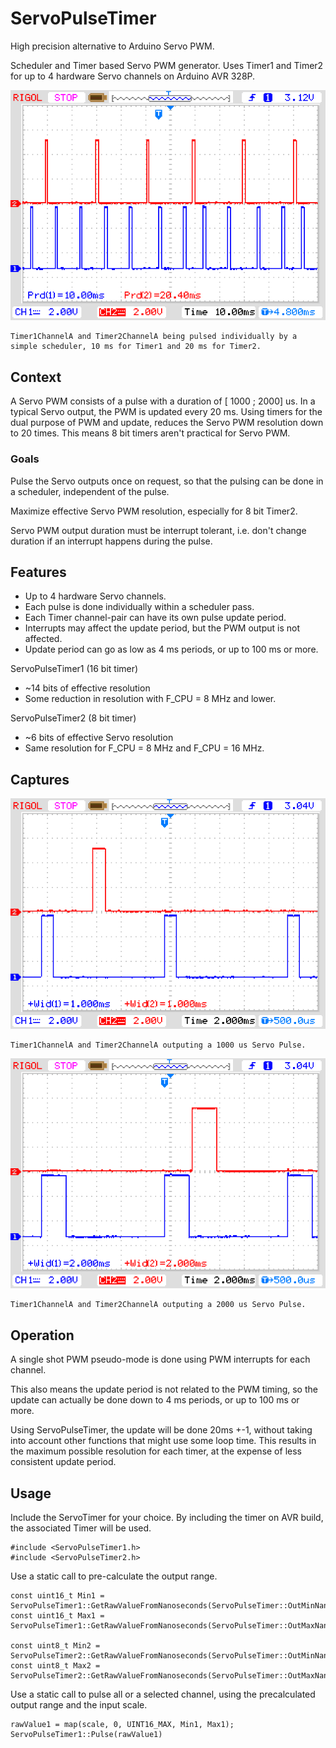 # ServoPulseTimer
High precision alternative to Arduino Servo PWM.

Scheduler and Timer based Servo PWM generator. Uses Timer1 and Timer2 for up to 4 hardware Servo channels on Arduino AVR 328P.

![](https://github.com/GitMoDu/ServoPulseTimer/blob/master/Media/demomulti.png?raw=true)

    Timer1ChannelA and Timer2ChannelA being pulsed individually by a simple scheduler, 10 ms for Timer1 and 20 ms for Timer2.


## Context
A Servo PWM consists of a pulse with a duration of [ 1000 ; 2000] us. In a typical Servo output, the PWM is updated every 20 ms. Using timers for the dual purpose of PWM and update, reduces the Servo PWM resolution down to 20 times. This means 8 bit timers aren't practical for Servo PWM.

### Goals
Pulse the Servo outputs once on request, so that the pulsing can be done in a scheduler, independent of the pulse.

Maximize effective Servo PWM resolution, especially for 8 bit Timer2.

Servo PWM output duration must be interrupt tolerant, i.e. don't change duration if an interrupt happens during the pulse.


## Features

- Up to 4 hardware Servo channels.
- Each pulse is done individually within a scheduler pass.
- Each Timer channel-pair can have its own pulse update period.
- Interrupts may affect the update period, but the PWM output is not affected.
- Update period can go as low as 4 ms periods, or up to 100 ms or more.

ServoPulseTimer1 (16 bit timer)
- ~14 bits of effective resolution
- Some reduction in resolution with F_CPU = 8 MHz and lower.

ServoPulseTimer2 (8 bit timer)
- ~6 bits of effective Servo resolution
- Same resolution for F_CPU = 8 MHz and F_CPU = 16 MHz.


## Captures

![](https://github.com/GitMoDu/ServoPulseTimer/blob/master/Media/min.png?raw=true)

    Timer1ChannelA and Timer2ChannelA outputing a 1000 us Servo Pulse.
    
![](https://github.com/GitMoDu/ServoPulseTimer/blob/master/Media/max.png?raw=true)

    Timer1ChannelA and Timer2ChannelA outputing a 2000 us Servo Pulse.



## Operation

A single shot PWM pseudo-mode is done using PWM interrupts for each channel.

This also means the update period is not related to the PWM timing, so the update can actually be done down to 4 ms periods, or up to 100 ms or more.

Using ServoPulseTimer, the update will be done 20ms +-1, without taking into account other functions that might use some loop time. This results in the maximum possible resolution for each timer, at the expense of less consistent update period.


## Usage

Include the ServoTimer for your choice. By including the timer on AVR build, the associated Timer will be used.

    #include <ServoPulseTimer1.h>
    #include <ServoPulseTimer2.h>

Use a static call to pre-calculate the output range.
  
    const uint16_t Min1 = ServoPulseTimer1::GetRawValueFromNanoseconds(ServoPulseTimer::OutMinNanos);
    const uint16_t Max1 = ServoPulseTimer1::GetRawValueFromNanoseconds(ServoPulseTimer::OutMaxNanos);

    const uint8_t Min2 = ServoPulseTimer2::GetRawValueFromNanoseconds(ServoPulseTimer::OutMinNanos);
    const uint8_t Max2 = ServoPulseTimer2::GetRawValueFromNanoseconds(ServoPulseTimer::OutMaxNanos);
  
Use a static call to pulse all or a selected channel, using the precalculated output range and the input scale.

    rawValue1 = map(scale, 0, UINT16_MAX, Min1, Max1);
    ServoPulseTimer1::Pulse(rawValue1)
